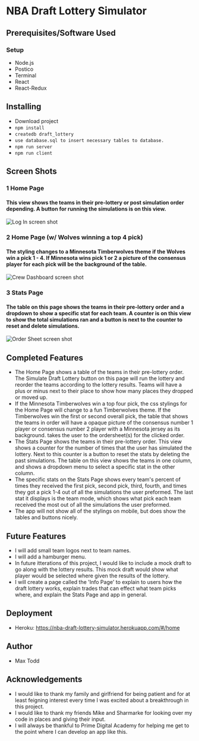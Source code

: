# NBA Draft Lottery Simulator

## Prerequisites/Software Used

### Setup

- Node.js
- Postico
- Terminal
- React
- React-Redux


## Installing

- Download project
- `npm install`
- `createdb draft_lottery`
- `use database.sql to insert necessary tables to database.`
- `npm run server`
- `npm run client`

## Screen Shots

### 1 Home Page
#### This view shows the teams in their pre-lottery or post simulation order depending. A button for running the simulations is on this view.
![Log In screen shot](public/Home_Page.png)

### 2 Home Page (w/ Wolves winning a top 4 pick)
#### The styling changes to a Minnesota Timberwolves theme if the Wolves win a pick 1 - 4. If Minnesota wins pick 1 or 2 a picture of the consensus player for each pick will be the background of the table.
![Crew Dashboard screen shot](public/Wolves_Home.png)

### 3 Stats Page
#### The table on this page shows the teams in their pre-lottery order and a dropdown to show a specific stat for each team. A counter is on this view to show the total simulations ran and a button is next to the counter to reset and delete simulations.
![Order Sheet screen shot](public/Stats_Page.png)

## Completed Features

- The Home Page shows a table of the teams in their pre-lottery order. The Simulate Draft Lottery button on this page will run the lottery and reorder the teams according to the lottery results. Teams will have a plus or minus next to their place to show how many places they dropped or moved up.
- If the Minnesota Timberwolves win a top four pick, the css stylings for the Home Page will change to a fun Timberwolves theme. If the Timberwolves win the first or second overall pick, the table that shows the teams in order will have a opaque picture of the consensus number 1 player or consensus number 2 player with a Minnesota jersey as its background. 
takes the user to the ordersheet(s) for the clicked order.
- The Stats Page shows the teams in their pre-lottery order. This view shows a counter for the number of times that the user has simulated the lottery. Next to this counter is a button to reset the stats by deleting the past simulations. The table on this view shows the teams in one column, and shows a dropdown menu to select a specific stat in the other column.
- The specific stats on the Stats Page shows every team's percent of times they received the first pick, second pick, third, fourth, and times they got a pick 1-4 out of all the simulations the user preformed. The last stat it displays is the team mode, which shows what pick each team received the most out of all the simulations the user preformed.
- The app will not show all of the stylings on mobile, but does show the tables and buttons nicely.



## Future Features

- I will add small team logos next to team names.
- I will add a hamburger menu.
- In future itterations of this project, I would like to include a mock draft to go along with the lottery results. This mock draft would show what player would be selected where given the results of the lottery.
- I will create a page called the 'Info Page' to explain to users how the draft lottery works, explain trades that can effect what team picks where, and explain the Stats Page and app in general. 


## Deployment

- Heroku: https://nba-draft-lottery-simulator.herokuapp.com/#/home


## Author

- Max Todd


## Acknowledgements

- I would like to thank my family and girlfriend for being patient and for at least feigning interest every time I was excited about a breakthrough in this project. 
- I would like to thank my friends Mike and Sharmarke for looking over my code in places and giving their input.
- I will always be thankful to Prime Digital Academy for helping me get to the point where I can develop an app like this.




